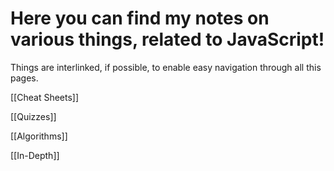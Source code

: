 # Here you can find my notes on various things, related to JavaScript!

Things are interlinked, if possible, to enable easy navigation through all this pages.

[[Cheat Sheets]]

  

[[Quizzes]]

[[Algorithms]]

[[In-Depth]]